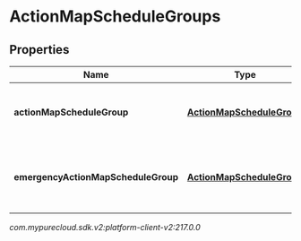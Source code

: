 # ActionMapScheduleGroups


## Properties

| Name | Type | Description | Notes |
| ------------ | ------------- | ------------- | ------------- |
| **actionMapScheduleGroup** | [**ActionMapScheduleGroup**](ActionMapScheduleGroup) | The actions map's associated schedule group. |  |
| **emergencyActionMapScheduleGroup** | [**ActionMapScheduleGroup**](ActionMapScheduleGroup) | The action map's associated emergency schedule group. |  [optional] |




_com.mypurecloud.sdk.v2:platform-client-v2:217.0.0_
